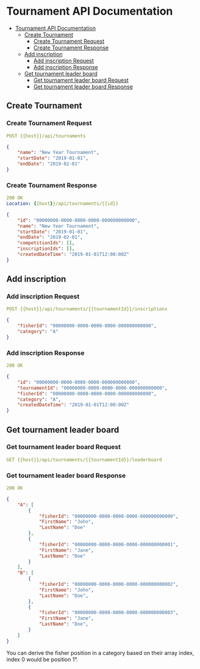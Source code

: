 # Tournament API Documentation

- [Tournament API Documentation](#tournament-api-documentation)
  - [Create Tournament](#create-tournament)
    - [Create Tournament Request](#create-tournament-request)
    - [Create Tournament Response](#create-tournament-response)
  - [Add inscription](#add-inscription)
    - [Add inscription Request](#add-inscription-request)
    - [Add inscription Response](#add-inscription-response)
  - [Get tournament leader board](#get-tournament-leader-board)
    - [Get tournament leader board Request](#get-tournament-leader-board-request)
    - [Get tournament leader board Response](#get-tournament-leader-board-response)

## Create Tournament
### Create Tournament Request
```yml
POST {{host}}/api/tournaments
```

```json
{
    "name": "New Year Tournament",
    "startDate": "2019-01-01",
    "endDate": "2019-02-01"
}
```

### Create Tournament Response
```yml
200 OK
Location: {{host}}/api/tournaments/{{id}}
```

```json
{
    "id": "00000000-0000-0000-0000-000000000000",
    "name": "New Year Tournament",
    "startDate": "2019-01-01",
    "endDate": "2019-02-01",
    "competitionIds": [],
    "inscriptionIds": [],
    "createdDateTime": "2019-01-01T12:00:00Z"
}
```

## Add inscription

### Add inscription Request
```yml
POST {{host}}/api/tournaments/{{tournamentId}}/inscriptions
```

```json
{
    "fisherId": "00000000-0000-0000-0000-000000000000",
    "category": "A"
}
```

### Add inscription Response

```yml
200 OK
```

```json
{
    "id": "00000000-0000-0000-0000-000000000000",
    "tournamentId": "00000000-0000-0000-0000-000000000000",
    "fisherId": "00000000-0000-0000-0000-000000000000",
    "category": "A",
    "createdDateTime": "2019-01-01T12:00:00Z"
}
```

## Get tournament leader board
### Get tournament leader board Request
```yml
GET {{host}}/api/tournaments/{{tournamentId}}/leaderboard
```

### Get tournament leader board Response
```yml
200 OK
```

```json
{
    "A": [
        {
            "fisherId": "00000000-0000-0000-0000-000000000000",
            "FirstName": "John",
            "LastName": "Doe"
        },
        {
            "fisherId": "00000000-0000-0000-0000-000000000001",
            "FirstName": "Jane",
            "LastName": "Doe"
        }
    ],
    "B": [
        {
            "fisherId": "00000000-0000-0000-0000-000000000002",
            "FirstName": "John",
            "LastName": "Doe",
        },
        {
            "fisherId": "00000000-0000-0000-0000-000000000003",
            "FirstName": "Jane",
            "LastName": "Doe",
        }
    ]
}
```

You can derive the fisher position in a category based on their array index, index 0 would be position 1°.